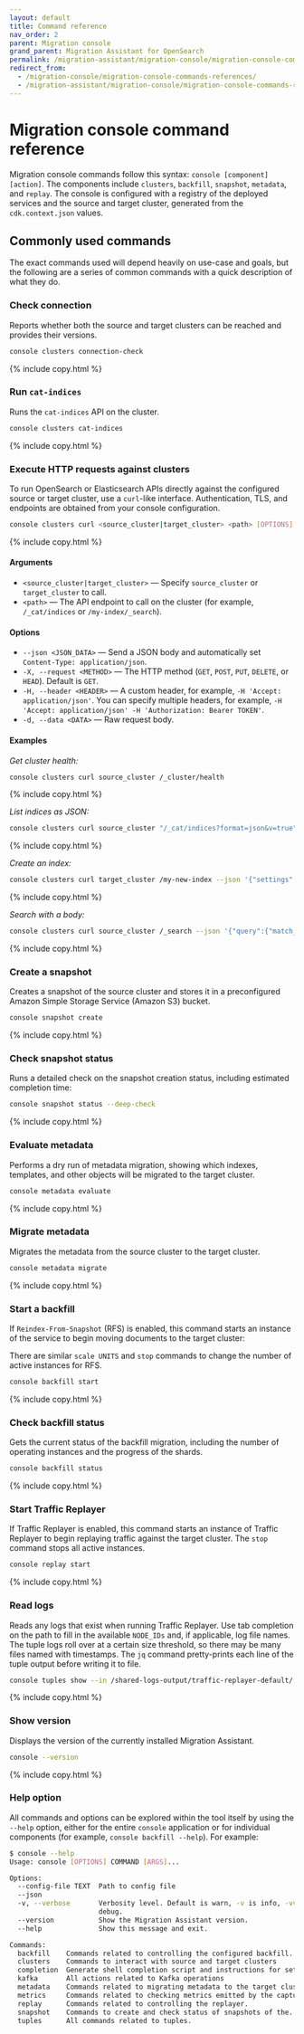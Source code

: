 ```yaml
---
layout: default
title: Command reference
nav_order: 2
parent: Migration console
grand_parent: Migration Assistant for OpenSearch
permalink: /migration-assistant/migration-console/migration-console-command-reference/
redirect_from:
  - /migration-console/migration-console-commands-references/
  - /migration-assistant/migration-console/migration-console-commands-references/
---
```


# Migration console command reference

Migration console commands follow this syntax: `console [component] [action]`. The components include `clusters`, `backfill`, `snapshot`, `metadata`, and `replay`. The console is configured with a registry of the deployed services and the source and target cluster, generated from the `cdk.context.json` values.

## Commonly used commands

The exact commands used will depend heavily on use-case and goals, but the following are a series of common commands with a quick description of what they do.

### Check connection

Reports whether both the source and target clusters can be reached and provides their versions.

```sh
console clusters connection-check
```
{% include copy.html %}

### Run `cat-indices`

Runs the `cat-indices` API on the cluster.

```sh
console clusters cat-indices
```
{% include copy.html %}

### Execute HTTP requests against clusters

To run OpenSearch or Elasticsearch APIs directly against the configured source or target cluster, use a `curl`-like interface. Authentication, TLS, and endpoints are obtained from your console configuration.

```sh
console clusters curl <source_cluster|target_cluster> <path> [OPTIONS]
```
{% include copy.html %}

#### Arguments

* `<source_cluster|target_cluster>` — Specify `source_cluster` or `target_cluster` to call.
* `<path>` — The API endpoint to call on the cluster (for example, `/_cat/indices` or `/my-index/_search`).

#### Options

* `--json <JSON_DATA>` — Send a JSON body and automatically set `Content-Type: application/json`.
* `-X, --request <METHOD>` — The HTTP method (`GET`, `POST`, `PUT`, `DELETE`, or `HEAD`). Default is `GET`.
* `-H, --header <HEADER>` — A custom header, for example, `-H 'Accept: application/json'`. You can specify multiple headers, for example, `-H 'Accept: application/json' -H 'Authorization: Bearer TOKEN'`.
* `-d, --data <DATA>` — Raw request body.

#### Examples

*Get cluster health:*

```sh
console clusters curl source_cluster /_cluster/health
```
{% include copy.html %}

*List indices as JSON:*

```sh
console clusters curl source_cluster "/_cat/indices?format=json&v=true"
```
{% include copy.html %}

*Create an index:*

```sh
console clusters curl target_cluster /my-new-index --json '{"settings":{"number_of_shards":3,"number_of_replicas":1}}'
```
{% include copy.html %}

*Search with a body:*

```sh
console clusters curl source_cluster /_search --json '{"query":{"match_all":{}}}'
```
{% include copy.html %}


### Create a snapshot

Creates a snapshot of the source cluster and stores it in a preconfigured Amazon Simple Storage Service (Amazon S3) bucket.

```sh
console snapshot create
```
{% include copy.html %}

### Check snapshot status

Runs a detailed check on the snapshot creation status, including estimated completion time:

```sh
console snapshot status --deep-check
```

{% include copy.html %}

### Evaluate metadata

Performs a dry run of metadata migration, showing which indexes, templates, and other objects will be migrated to the target cluster.

```sh
console metadata evaluate
```

{% include copy.html %}

### Migrate metadata

Migrates the metadata from the source cluster to the target cluster.

```sh
console metadata migrate
```

{% include copy.html %}

### Start a backfill

If `Reindex-From-Snapshot` (RFS) is enabled, this command starts an instance of the service to begin moving documents to the target cluster:

There are similar `scale UNITS` and `stop` commands to change the number of active instances for RFS.


```sh
console backfill start
```
{% include copy.html %}

### Check backfill status

Gets the current status of the backfill migration, including the number of operating instances and the progress of the shards.

```sh
console backfill status
```
{% include copy.html %}

### Start Traffic Replayer

If Traffic Replayer is enabled, this command starts an instance of Traffic Replayer to begin replaying traffic against the target cluster.
The `stop` command stops all active instances.

```sh
console replay start
```
{% include copy.html %}

### Read logs

Reads any logs that exist when running Traffic Replayer. Use tab completion on the path to fill in the available `NODE_IDs` and, if applicable, log file names. The tuple logs roll over at a certain size threshold, so there may be many files named with timestamps. The `jq` command pretty-prints each line of the tuple output before writing it to file.

```sh
console tuples show --in /shared-logs-output/traffic-replayer-default/[NODE_ID]/tuples/console.log | jq > readable_tuples.json
```
{% include copy.html %}

### Show version

Displays the version of the currently installed Migration Assistant.

```sh
console --version
```
{% include copy.html %}

### Help option

All commands and options can be explored within the tool itself by using the `--help` option, either for the entire `console` application or for individual components (for example, `console backfill --help`). For example:

```sh
$ console --help
Usage: console [OPTIONS] COMMAND [ARGS]...

Options:
  --config-file TEXT  Path to config file
  --json
  -v, --verbose       Verbosity level. Default is warn, -v is info, -vv is
                      debug.
  --version           Show the Migration Assistant version.
  --help              Show this message and exit.

Commands:
  backfill    Commands related to controlling the configured backfill...
  clusters    Commands to interact with source and target clusters
  completion  Generate shell completion script and instructions for setup.
  kafka       All actions related to Kafka operations
  metadata    Commands related to migrating metadata to the target cluster.
  metrics     Commands related to checking metrics emitted by the capture...
  replay      Commands related to controlling the replayer.
  snapshot    Commands to create and check status of snapshots of the...
  tuples      All commands related to tuples.
```
